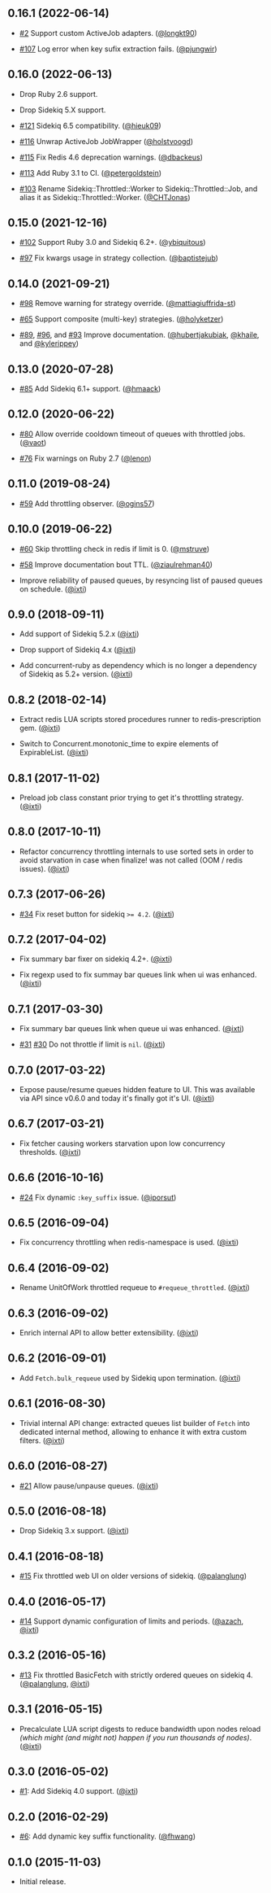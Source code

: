 ## 0.16.1 (2022-06-14)

* [#2](https://github.com/ixti/sidekiq-throttled/pull/2)
  Support custom ActiveJob adapters.
  ([@longkt90])

* [#107](https://github.com/sensortower/sidekiq-throttled/pull/107)
  Log error when key sufix extraction fails.
  ([@pjungwir])

## 0.16.0 (2022-06-13)

* Drop Ruby 2.6 support.

* Drop Sidekiq 5.X support.

* [#121](https://github.com/sensortower/sidekiq-throttled/pull/121)
  Sidekiq 6.5 compatibility.
  ([@hieuk09])

* [#116](https://github.com/sensortower/sidekiq-throttled/pull/116)
  Unwrap ActiveJob JobWrapper
  ([@holstvoogd])

* [#115](https://github.com/sensortower/sidekiq-throttled/pull/115)
  Fix Redis 4.6 deprecation warnings.
  ([@dbackeus])

* [#113](https://github.com/sensortower/sidekiq-throttled/pull/113)
  Add Ruby 3.1 to CI.
  ([@petergoldstein])

* [#103](https://github.com/sensortower/sidekiq-throttled/pull/103)
  Rename Sidekiq::Throttled::Worker to Sidekiq::Throttled::Job, and alias it
  as Sidekiq::Throttled::Worker.
  ([@CHTJonas])

## 0.15.0 (2021-12-16)

* [#102](https://github.com/sensortower/sidekiq-throttled/pull/102)
  Support Ruby 3.0 and Sidekiq 6.2+.
  ([@ybiquitous])

* [#97](https://github.com/sensortower/sidekiq-throttled/pull/97)
  Fix kwargs usage in strategy collection.
  ([@baptistejub])

## 0.14.0 (2021-09-21)

* [#98](https://github.com/sensortower/sidekiq-throttled/pull/98)
  Remove warning for strategy override.
  ([@mattiagiuffrida-st])

* [#65](https://github.com/sensortower/sidekiq-throttled/pull/65)
  Support composite (multi-key) strategies.
  ([@holyketzer])

* [#89](https://github.com/sensortower/sidekiq-throttled/pull/89),
  [#96](https://github.com/sensortower/sidekiq-throttled/pull/96), and
  [#93](https://github.com/sensortower/sidekiq-throttled/pull/93)
  Improve documentation.
  ([@hubertjakubiak], [@khaile], and [@kylerippey])

## 0.13.0 (2020-07-28)

* [#85](https://github.com/sensortower/sidekiq-throttled/pull/85)
  Add Sidekiq 6.1+ support.
  ([@hmaack])

## 0.12.0 (2020-06-22)

* [#80](https://github.com/sensortower/sidekiq-throttled/pull/80)
  Allow override cooldown timeout of queues with throttled jobs.
  ([@vaot])

* [#76](https://github.com/sensortower/sidekiq-throttled/pull/76)
  Fix warnings on Ruby 2.7
  ([@lenon])


## 0.11.0 (2019-08-24)

* [#59](https://github.com/sensortower/sidekiq-throttled/pull/59)
  Add throttling observer.
  ([@ogins57])


## 0.10.0 (2019-06-22)

* [#60](https://github.com/sensortower/sidekiq-throttled/pull/60)
  Skip throttling check in redis if limit is 0.
  ([@mstruve])

* [#58](https://github.com/sensortower/sidekiq-throttled/pull/58)
  Improve documentation bout TTL.
  ([@ziaulrehman40])

* Improve reliability of paused queues, by resyncing list of paused queues
  on schedule.
  ([@ixti])


## 0.9.0 (2018-09-11)

* Add support of Sidekiq 5.2.x
  ([@ixti])

* Drop support of Sidekiq 4.x
  ([@ixti])

* Add concurrent-ruby as dependency which is no longer a dependency of
  Sidekiq as 5.2+ version.
  ([@ixti])


## 0.8.2 (2018-02-14)

* Extract redis LUA scripts stored procedures runner to redis-prescription gem.
  ([@ixti])

* Switch to Concurrent.monotonic_time to expire elements of ExpirableList.
  ([@ixti])


## 0.8.1 (2017-11-02)

* Preload job class constant prior trying to get it's throttling strategy.
  ([@ixti])


## 0.8.0 (2017-10-11)

* Refactor concurrency throttling internals to use sorted sets in order to avoid
  starvation in case when finalize! was not called (OOM / redis issues).
  ([@ixti])


## 0.7.3 (2017-06-26)

* [#34](https://github.com/sensortower/sidekiq-throttled/issues/34)
  Fix reset button for sidekiq `>= 4.2`.
  ([@ixti])


## 0.7.2 (2017-04-02)

* Fix summary bar fixer on sidekiq 4.2+.
  ([@ixti])

* Fix regexp used to fix summay bar queues link when ui was enhanced.
  ([@ixti])


## 0.7.1 (2017-03-30)

* Fix summary bar queues link when queue ui was enhanced.
  ([@ixti])

* [#31](https://github.com/sensortower/sidekiq-throttled/pull/31)
  [#30](https://github.com/sensortower/sidekiq-throttled/issues/30)
  Do not throttle if limit is `nil`.
  ([@ixti])


## 0.7.0 (2017-03-22)

* Expose pause/resume queues hidden feature to UI. This was available via API
  since v0.6.0 and today it's finally got it's UI.
  ([@ixti])


## 0.6.7 (2017-03-21)

* Fix fetcher causing workers starvation upon low concurrency thresholds.
  ([@ixti])


## 0.6.6 (2016-10-16)

* [#24](https://github.com/sensortower/sidekiq-throttled/pull/24)
  Fix dynamic `:key_suffix` issue.
  ([@iporsut])


## 0.6.5 (2016-09-04)

* Fix concurrency throttling when redis-namespace is used.
  ([@ixti])


## 0.6.4 (2016-09-02)

* Rename UnitOfWork throttled requeue to `#requeue_throttled`.
  ([@ixti])


## 0.6.3 (2016-09-02)

* Enrich internal API to allow better extensibility.
  ([@ixti])


## 0.6.2 (2016-09-01)

* Add `Fetch.bulk_requeue` used by Sidekiq upon termination.
  ([@ixti])


## 0.6.1 (2016-08-30)

* Trivial internal API change: extracted queues list builder of `Fetch` into
  dedicated internal method, allowing to enhance it with extra custom filters.
  ([@ixti])


## 0.6.0 (2016-08-27)

* [#21](https://github.com/sensortower/sidekiq-throttled/pull/21)
  Allow pause/unpause queues.
  ([@ixti])


## 0.5.0 (2016-08-18)

* Drop Sidekiq 3.x support.
  ([@ixti])


## 0.4.1 (2016-08-18)

* [#15](https://github.com/sensortower/sidekiq-throttled/pull/15)
  Fix throttled web UI on older versions of sidekiq.
  ([@palanglung])


## 0.4.0 (2016-05-17)

* [#14](https://github.com/sensortower/sidekiq-throttled/pull/14)
  Support dynamic configuration of limits and periods.
  ([@azach], [@ixti])


## 0.3.2 (2016-05-16)

* [#13](https://github.com/sensortower/sidekiq-throttled/issues/13)
  Fix throttled BasicFetch with strictly ordered queues on sidekiq 4.
  ([@palanglung], [@ixti])


## 0.3.1 (2016-05-15)

* Precalculate LUA script digests to reduce bandwidth upon nodes reload
  _(which might (and might not) happen if you run thousands of nodes)_.
  ([@ixti])


## 0.3.0 (2016-05-02)

* [#1](https://github.com/sensortower/sidekiq-throttled/issues/1):
  Add Sidekiq 4.0 support.
  ([@ixti])


## 0.2.0 (2016-02-29)

* [#6](https://github.com/sensortower/sidekiq-throttled/pull/6):
  Add dynamic key suffix functionality.
  ([@fhwang])


## 0.1.0 (2015-11-03)

* Initial release.


[@ixti]: https://github.com/ixti
[@fhwang]: https://github.com/fhwang
[@palanglung]: https://github.com/palanglung
[@azach]: https://github.com/azach
[@iporsut]: https://github.com/iporsut
[@mstruve]: https://github.com/mstruve
[@ziaulrehman40]: https://github.com/ziaulrehman40
[@ogins57]: https://github.com/ogins57
[@lenon]: https://github.com/lenon
[@vaot]: https://github.com/vaot
[@hmaack]: https://github.com/hmaack
[@holyketzer]: https://github.com/holyketzer
[@hubertjakubiak]: https://github.com/hubertjakubiak
[@kylerippey]: https://github.com/kylerippey
[@khaile]: https://github.com/khaile
[@mattiagiuffrida-st]: https://github.com/mattiagiuffrida-st
[@baptistejub]: https://github.com/baptistejub
[@ybiquitous]: https://github.com/ybiquitous
[@hieuk09]: https://github.com/hieuk09
[@petergoldstein]: https://github.com/petergoldstein
[@dbackeus]: https://github.com/dbackeus
[@holstvoogd]: https://github.com/holstvoogd
[@CHTJonas]: https://github.com/CHTJonas
[@pjungwir]: https://github.com/pjungwir
[@longkt90]: https://github.com/longkt90

